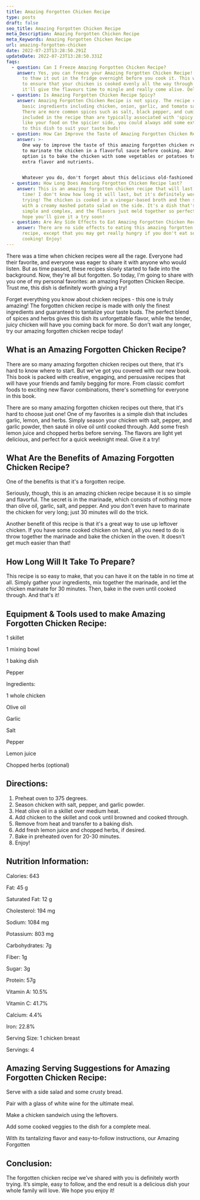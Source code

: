 ```yaml
---
title: Amazing Forgotten Chicken Recipe
type: posts
draft: false
seo_title: Amazing Forgotten Chicken Recipe
meta_Description: Amazing Forgotten Chicken Recipe
meta_Keywords: Amazing Forgotten Chicken Recipe
url: amazing-forgotten-chicken
date: 2022-07-23T13:28:50.291Z
updateDate: 2022-07-23T13:28:50.331Z
faqs:
  - question: Can I Freeze Amazing Forgotten Chicken Recipe?
    answer: Yes, you can freeze your Amazing Forgotten Chicken Recipe! Just remember
      to thaw it out in the fridge overnight before you cook it. This will help
      to ensure that your chicken is cooked evenly all the way through. Plus,
      it'll give the flavours time to mingle and really come alive. Delicious!
  - question: Is Amazing Forgotten Chicken Recipe Spicy?
    answer: Amazing Forgotten Chicken Recipe is not spicy. The recipe calls for
      basic ingredients including chicken, onion, garlic, and tomato sauce.
      There are more common spices such as salt, black pepper, and cumin
      included in the recipe than are typically associated with 'spicy.' If you
      like your food on the spicier side, you could always add some extra spices
      to this dish to suit your taste buds!
  - question: How Can Improve the Taste of Amazing Forgotten Chicken Recipe?
    answer: >-
      One way to improve the taste of this amazing forgotten chicken recipe is
      to marinate the chicken in a flavorful sauce before cooking. Another
      option is to bake the chicken with some vegetables or potatoes to add
      extra flavor and nutrients.


      Whatever you do, don't forget about this delicious old-fashioned recipe! It's definitely worth trying again. Thanks for asking!
  - question: How Long Does Amazing Forgotten Chicken Recipe last?
    answer: This is an amazing forgotten chicken recipe that will last you a long
      time! I don't know how long it will last, but it's definitely worth
      trying! The chicken is cooked in a vinegar-based broth and then served
      with a creamy mashed potato salad on the side. It's a dish that's both
      simple and complex, and the flavors just meld together so perfectly. I
      hope you'll give it a try soon!
  - question: Are Any Side Effects to Eat Amazing Forgotten Chicken Recipe?
    answer: There are no side effects to eating this amazing forgotten chicken
      recipe, except that you may get really hungry if you don't eat soon after
      cooking! Enjoy!
---
```

There was a time when chicken recipes were all the rage. Everyone had their favorite, and everyone was eager to share it with anyone who would listen. But as time passed, these recipes slowly started to fade into the background. Now, they're all but forgotten.  So today, I'm going to share with you one of my personal favorites: an amazing Forgotten Chicken Recipe. Trust me, this dish is definitely worth giving a try!

Forget everything you know about chicken recipes - this one is truly amazing! The forgotten chicken recipe is made with only the finest ingredients and guaranteed to tantalize your taste buds. The perfect blend of spices and herbs gives this dish its unforgettable flavor, while the tender, juicy chicken will have you coming back for more. So don't wait any longer, try our amazing forgotten chicken recipe today!

## **What is an Amazing Forgotten Chicken Recipe?**

There are so many amazing forgotten chicken recipes out there, that it's hard to know where to start. But we've got you covered with our new book. This book is packed with creative, engaging, and persuasive recipes that will have your friends and family begging for more. From classic comfort foods to exciting new flavor combinations, there's something for everyone in this book. 

There are so many amazing forgotten chicken recipes out there, that it's hard to choose just one! One of my favorites is a simple dish that includes garlic, lemon, and herbs. Simply season your chicken with salt, pepper, and garlic powder, then sauté in olive oil until cooked through. Add some fresh lemon juice and chopped herbs before serving. The flavors are light yet delicious, and perfect for a quick weeknight meal. Give it a try!

## **What Are the Benefits of Amazing Forgotten Chicken Recipe?**

One of the benefits is that it's a forgotten recipe. 

Seriously, though, this is an amazing chicken recipe because it is so simple and flavorful. The secret is in the marinade, which consists of nothing more than olive oil, garlic, salt, and pepper. And you don't even have to marinate the chicken for very long; just 30 minutes will do the trick.

Another benefit of this recipe is that it's a great way to use up leftover chicken. If you have some cooked chicken on hand, all you need to do is throw together the marinade and bake the chicken in the oven. It doesn't get much easier than that!

## **How Long Will It Take To Prepare?**

This recipe is so easy to make, that you can have it on the table in no time at all. Simply gather your ingredients, mix together the marinade, and let the chicken marinate for 30 minutes. Then, bake in the oven until cooked through. And that's it!

## **Equipment & Tools used to make Amazing Forgotten Chicken Recipe:**

1 skillet

1 mixing bowl

1 baking dish

Pepper

Ingredients:

1 whole chicken

Olive oil

Garlic

Salt

Pepper

Lemon juice

Chopped herbs (optional)

## **Directions:**

1. Preheat oven to 375 degrees.
2. Season chicken with salt, pepper, and garlic powder.
3. Heat olive oil in a skillet over medium heat.
4. Add chicken to the skillet and cook until browned and cooked through.
5. Remove from heat and transfer to a baking dish.
6. Add fresh lemon juice and chopped herbs, if desired.
7. Bake in preheated oven for 20-30 minutes.
8. Enjoy!

## **Nutrition Information:**

Calories: 643

Fat: 45 g

Saturated Fat: 12 g

Cholesterol: 194 mg

 Sodium: 1084 mg 

Potassium: 803 mg

Carbohydrates: 7g

Fiber: 1g

Sugar: 3g 

Protein: 57g 

Vitamin A: 10.5%

Vitamin C: 41.7%

Calcium: 4.4%

Iron: 22.8%

 Serving Size: 1 chicken breast

 Servings: 4 

## **Amazing Serving Suggestions for Amazing Forgotten Chicken Recipe:**

Serve with a side salad and some crusty bread.

Pair with a glass of white wine for the ultimate meal.

Make a chicken sandwich using the leftovers.

Add some cooked veggies to the dish for a complete meal.

With its tantalizing flavor and easy-to-follow instructions, our Amazing Forgotten

## **Conclusion:**

The forgotten chicken recipe we’ve shared with you is definitely worth trying. It’s simple, easy to follow, and the end result is a delicious dish your whole family will love. We hope you enjoy it!